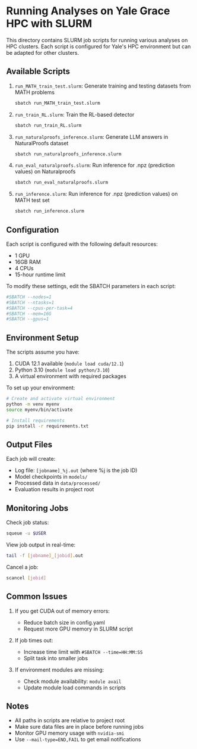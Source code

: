 # Running Analyses on Yale Grace HPC with SLURM

This directory contains SLURM job scripts for running various analyses on HPC clusters. Each script is configured for Yale's HPC environment but can be adapted for other clusters.

## Available Scripts

1. `run_MATH_train_test.slurm`: Generate training and testing datasets from MATH problems
   ```bash
   sbatch run_MATH_train_test.slurm
   ```

2. `run_train_RL.slurm`: Train the RL-based detector
   ```bash
   sbatch run_train_RL.slurm
   ```


3. `run_naturalproofs_inference.slurm`: Generate LLM answers in NaturalProofs dataset
   ```bash
   sbatch run_naturalproofs_inference.slurm
   ```


4. `run_eval_naturalproofs.slurm`: Run inference for .npz (prediction values) on Naturalproofs
   ```bash
   sbatch run_eval_naturalproofs.slurm
   ```

5. `run_inference.slurm`: Run inference for .npz (prediction values) on MATH test set
   ```bash
   sbatch run_inference.slurm
   ```



## Configuration

Each script is configured with the following default resources:
- 1 GPU
- 16GB RAM
- 4 CPUs
- 15-hour runtime limit

To modify these settings, edit the SBATCH parameters in each script:
```bash
#SBATCH --nodes=1
#SBATCH --ntasks=1
#SBATCH --cpus-per-task=4
#SBATCH --mem=16G
#SBATCH --gpus=1
```

## Environment Setup

The scripts assume you have:
1. CUDA 12.1 available (`module load cuda/12.1`)
2. Python 3.10 (`module load python/3.10`)
3. A virtual environment with required packages

To set up your environment:
```bash
# Create and activate virtual environment
python -m venv myenv
source myenv/bin/activate

# Install requirements
pip install -r requirements.txt
```

## Output Files

Each job will create:
- Log file: `[jobname]_%j.out` (where %j is the job ID)
- Model checkpoints in `models/`
- Processed data in `data/processed/`
- Evaluation results in project root

## Monitoring Jobs

Check job status:
```bash
squeue -u $USER
```

View job output in real-time:
```bash
tail -f [jobname]_[jobid].out
```

Cancel a job:
```bash
scancel [jobid]
```

## Common Issues

1. If you get CUDA out of memory errors:
   - Reduce batch size in config.yaml
   - Request more GPU memory in SLURM script

2. If job times out:
   - Increase time limit with `#SBATCH --time=HH:MM:SS`
   - Split task into smaller jobs

3. If environment modules are missing:
   - Check module availability: `module avail`
   - Update module load commands in scripts

## Notes

- All paths in scripts are relative to project root
- Make sure data files are in place before running jobs
- Monitor GPU memory usage with `nvidia-smi`
- Use `--mail-type=END,FAIL` to get email notifications 